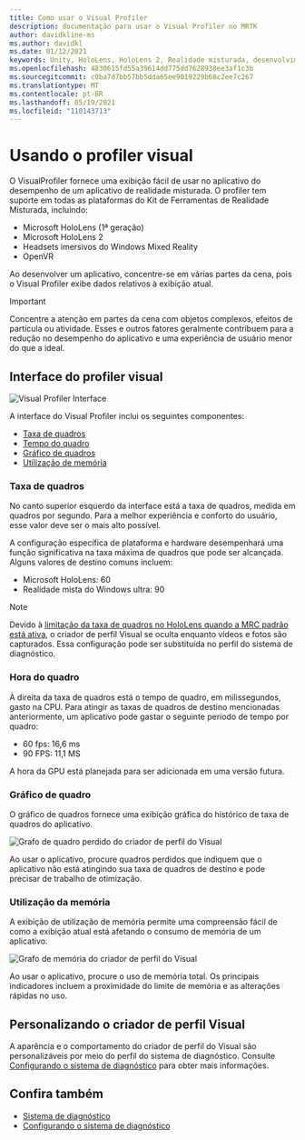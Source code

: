 ```yaml
---
title: Como usar o Visual Profiler
description: documentação para usar o Visual Profiler no MRTK
author: davidkline-ms
ms.author: davidkl
ms.date: 01/12/2021
keywords: Unity, HoloLens, HoloLens 2, Realidade misturada, desenvolvimento, MRTK,
ms.openlocfilehash: 4830615fd55a39614dd775dd7628938ee3af1c3b
ms.sourcegitcommit: c0ba7d7bb57bb5dda65ee9019229b68c2ee7c267
ms.translationtype: MT
ms.contentlocale: pt-BR
ms.lasthandoff: 05/19/2021
ms.locfileid: "110143713"
---
```

# <a name="using-the-visual-profiler"></a>Usando o profiler visual

O VisualProfiler fornece uma exibição fácil de usar no aplicativo do desempenho de um aplicativo de realidade misturada. O profiler tem suporte em todas as plataformas do Kit de Ferramentas de Realidade Misturada, incluindo:

- Microsoft HoloLens (1ª geração)
- Microsoft HoloLens 2
- Headsets imersivos do Windows Mixed Reality
- OpenVR

Ao desenvolver um aplicativo, concentre-se em várias partes da cena, pois o Visual Profiler exibe dados relativos à exibição atual.

> [!IMPORTANT]
> Concentre a atenção em partes da cena com objetos complexos, efeitos de partícula ou atividade. Esses e outros fatores geralmente contribuem para a redução no desempenho do aplicativo e uma experiência de usuário menor do que a ideal.

## <a name="visual-profiler-interface"></a>Interface do profiler visual

![Visual Profiler Interface](../images/diagnostics/VisualProfiler.png)

A interface do Visual Profiler inclui os seguintes componentes:

- [Taxa de quadros](#frame-rate)
- [Tempo do quadro](#frame-time)
- [Gráfico de quadros](#frame-graph)
- [Utilização de memória](#memory-utilization)

### <a name="frame-rate"></a>Taxa de quadros

No canto superior esquerdo da interface está a taxa de quadros, medida em quadros por segundo. Para a melhor experiência e conforto do usuário, esse valor deve ser o mais alto possível.

A configuração específica de plataforma e hardware desempenhará uma função significativa na taxa máxima de quadros que pode ser alcançada. Alguns valores de destino comuns incluem:

- Microsoft HoloLens: 60
- Realidade mista do Windows ultra: 90

> [!NOTE]
> Devido à [limitação da taxa de quadros no HoloLens quando a MRC padrão está ativa](/windows/mixed-reality/mixed-reality-capture-for-developers#what-to-expect-when-mrc-is-enabled-on-hololens), o criador de perfil Visual se oculta enquanto vídeos e fotos são capturados. Essa configuração pode ser substituída no perfil do sistema de diagnóstico.

### <a name="frame-time"></a>Hora do quadro

À direita da taxa de quadros está o tempo de quadro, em milissegundos, gasto na CPU. Para atingir as taxas de quadros de destino mencionadas anteriormente, um aplicativo pode gastar o seguinte período de tempo por quadro:

- 60 fps: 16,6 ms
- 90 FPS: 11,1 MS

A hora da GPU está planejada para ser adicionada em uma versão futura.

### <a name="frame-graph"></a>Gráfico de quadro

O gráfico de quadros fornece uma exibição gráfica do histórico de taxa de quadros do aplicativo.

![Grafo de quadro perdido do criador de perfil do Visual](../images/diagnostics/VisualProfilerMissedFrames.png)

Ao usar o aplicativo, procure quadros perdidos que indiquem que o aplicativo não está atingindo sua taxa de quadros de destino e pode precisar de trabalho de otimização.

### <a name="memory-utilization"></a>Utilização da memória

A exibição de utilização de memória permite uma compreensão fácil de como a exibição atual está afetando o consumo de memória de um aplicativo.

![Grafo de memória do criador de perfil do Visual](../images/diagnostics/VisualProfilerMemory.png)

Ao usar o aplicativo, procure o uso de memória total. Os principais indicadores incluem a proximidade do limite de memória e as alterações rápidas no uso.

## <a name="customizing-the-visual-profiler"></a>Personalizando o criador de perfil Visual

A aparência e o comportamento do criador de perfil do Visual são personalizáveis por meio do perfil do sistema de diagnóstico. Consulte [Configurando o sistema de diagnóstico](configuring-diagnostics.md) para obter mais informações.

## <a name="see-also"></a>Confira também

- [Sistema de diagnóstico](diagnostics-system-getting-started.md)
- [Configurando o sistema de diagnóstico](configuring-diagnostics.md)
